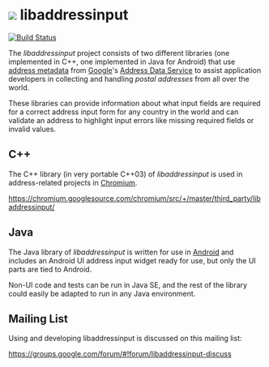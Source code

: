 # ![](https://github.com/googlei18n/libaddressinput/wiki/libaddressinput-icon-70x55.png) libaddressinput

[![Build Status](https://travis-ci.org/googlei18n/libaddressinput.svg?branch=master)](https://travis-ci.org/googlei18n/libaddressinput)

The _libaddressinput_ project consists of two different libraries (one
implemented in C++, one implemented in Java for Android) that use
[address metadata](https://github.com/googlei18n/libaddressinput/wiki/AddressValidationMetadata)
from
[Google](https://developers.google.com/)'s
[Address Data Service](https://chromium-i18n.appspot.com/ssl-address/data)
to assist application developers in collecting and handling _postal addresses_
from all over the world.

These libraries can provide information about what input fields are required for
a correct address input form for any country in the world and can validate an
address to highlight input errors like missing required fields or invalid
values.

## C++

The C++ library (in very portable C++03) of _libaddressinput_ is used in address-related
projects in [Chromium](http://www.chromium.org/Home).

https://chromium.googlesource.com/chromium/src/+/master/third_party/libaddressinput/

## Java

The Java library of _libaddressinput_ is written for use in
[Android](https://developer.android.com/) and includes an Android UI address
input widget ready for use, but only the UI parts are tied to Android.

Non-UI code and tests can be run in Java SE, and the rest of the library could
easily be adapted to run in any Java environment.

## Mailing List

Using and developing libaddressinput is discussed on this mailing list:

https://groups.google.com/forum/#!forum/libaddressinput-discuss
